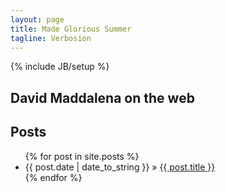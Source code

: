 ```yaml
---
layout: page
title: Made Glorious Summer
tagline: Verbosion
---
```

{% include JB/setup %}

## David Maddalena on the web
    
## Posts


<ul class="posts">
  {% for post in site.posts %}
    <li><span>{{ post.date | date_to_string }}</span> &raquo; <a href="{{ BASE_PATH }}{{ post.url }}">{{ post.title }}</a></li>
  {% endfor %}
</ul>


